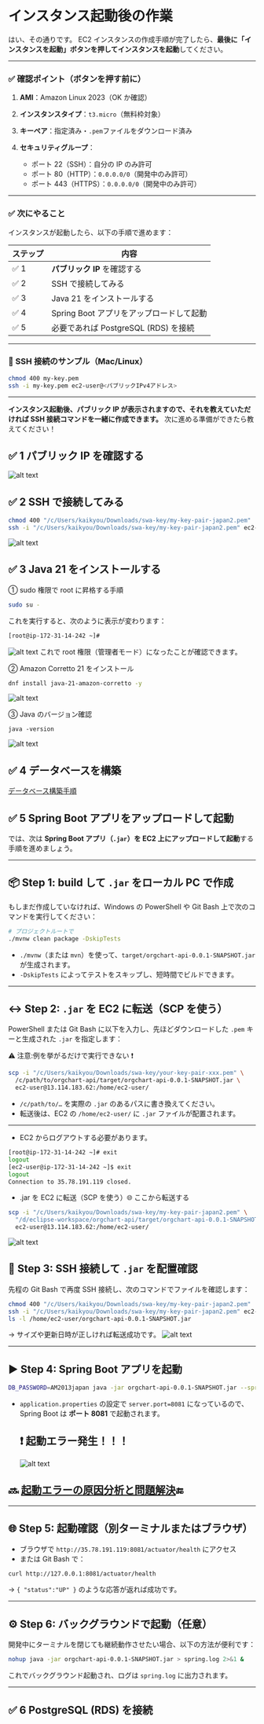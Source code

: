 # インスタンス起動後の作業

はい、その通りです。
EC2 インスタンスの作成手順が完了したら、**最後に「インスタンスを起動」ボタンを押してインスタンスを起動**してください。

---

### ✅ 確認ポイント（ボタンを押す前に）

1. **AMI**：Amazon Linux 2023（OK か確認）
2. **インスタンスタイプ**：`t3.micro`（無料枠対象）
3. **キーペア**：指定済み・`.pem`ファイルをダウンロード済み
4. **セキュリティグループ**：

   - ポート 22（SSH）：自分の IP のみ許可
   - ポート 80（HTTP）：`0.0.0.0/0`（開発中のみ許可）
   - ポート 443（HTTPS）：`0.0.0.0/0`（開発中のみ許可）

---

### ✅ 次にやること

インスタンスが起動したら、以下の手順で進めます：

| ステップ | 内容                                     |
| -------- | ---------------------------------------- |
| ✅ 1     | **パブリック IP** を確認する             |
| ✅ 2     | SSH で接続してみる                       |
| ✅ 3     | Java 21 をインストールする               |
| ✅ 4     | Spring Boot アプリをアップロードして起動 |
| ✅ 5     | 必要であれば PostgreSQL (RDS) を接続     |

---

### 🧪 SSH 接続のサンプル（Mac/Linux）

```bash
chmod 400 my-key.pem
ssh -i my-key.pem ec2-user@<パブリックIPv4アドレス>
```

---

**インスタンス起動後、パブリック IP が表示されますので、それを教えていただければ SSH 接続コマンドを一緒に作成できます。**
次に進める準備ができたら教えてください！

## ✅ 1 パブリック IP を確認する

![alt text](image-11.png)

## ✅ 2 SSH で接続してみる

```bash
chmod 400 "/c/Users/kaikyou/Downloads/swa-key/my-key-pair-japan2.pem"
ssh -i "/c/Users/kaikyou/Downloads/swa-key/my-key-pair-japan2.pem" ec2-user@13.114.183.62
```

![alt text](image-12.png)

## ✅ 3 Java 21 をインストールする

① sudo 権限で root に昇格する手順

```bash
sudo su -
```

これを実行すると、次のように表示が変わります：

```bash
[root@ip-172-31-14-242 ~]#
```

![alt text](image-13.png)
これで root 権限（管理者モード）になったことが確認できます。

② Amazon Corretto 21 をインストール

```bash
dnf install java-21-amazon-corretto -y
```

![alt text](image-14.png)

③ Java のバージョン確認

```
java -version
```

![alt text](image-15.png)

## ✅ 4 データベースを構築

[データベース構築手順](aws-account02_2)

## ✅ 5 Spring Boot アプリをアップロードして起動

では、次は **Spring Boot アプリ（`.jar`）を EC2 上にアップロードして起動**する手順を進めましょう。

---

## 📦 Step 1: build して `.jar` をローカル PC で作成

もしまだ作成していなければ、Windows の PowerShell や Git Bash 上で次のコマンドを実行してください：

```bash
# プロジェクトルートで
./mvnw clean package -DskipTests
```

- `./mvnw`（または `mvn`）を使って、`target/orgchart-api-0.0.1-SNAPSHOT.jar` が生成されます。
- `-DskipTests` によってテストをスキップし、短時間でビルドできます。

---

## ↔ Step 2: `.jar` を EC2 に転送（SCP を使う）

PowerShell または Git Bash に以下を入力し、先ほどダウンロードした `.pem` キーと生成された `.jar` を指定します：

⚠️ 注意:例を挙がるだけで実行できない ❗

```bash
scp -i "/c/Users/kaikyou/Downloads/swa-key/your-key-pair-xxx.pem" \
  /c/path/to/orgchart-api/target/orgchart-api-0.0.1-SNAPSHOT.jar \
  ec2-user@13.114.183.62:/home/ec2-user/
```

- `/c/path/to/…` を実際の `.jar` のあるパスに書き換えてください。
- 転送後は、EC2 の `/home/ec2-user/` に `.jar` ファイルが配置されます。

---

- EC2 からログアウトする必要があります。

```bash
[root@ip-172-31-14-242 ~]# exit
logout
[ec2-user@ip-172-31-14-242 ~]$ exit
logout
Connection to 35.78.191.119 closed.
```

- .jar を EC2 に転送（SCP を使う）🌐 ここから転送する

```bash
scp -i "/c/Users/kaikyou/Downloads/swa-key/my-key-pair-japan2.pem" \
  "/d/eclipse-workspace/orgchart-api/target/orgchart-api-0.0.1-SNAPSHOT.jar" \
  ec2-user@13.114.183.62:/home/ec2-user/
```

![alt text](image-16.png)

## 🔧 Step 3: SSH 接続して `.jar` を配置確認

先程の Git Bash で再度 SSH 接続し、次のコマンドでファイルを確認します：

```bash
chmod 400 "/c/Users/kaikyou/Downloads/swa-key/my-key-pair-japan2.pem"
ssh -i "/c/Users/kaikyou/Downloads/swa-key/my-key-pair-japan2.pem" ec2-user@13.114.183.62
ls -l /home/ec2-user/orgchart-api-0.0.1-SNAPSHOT.jar
```

→ サイズや更新日時が正しければ転送成功です。
![alt text](image-17.png)

---

## ▶️ Step 4: Spring Boot アプリを起動

```bash
DB_PASSWORD=AM2013japan java -jar orgchart-api-0.0.1-SNAPSHOT.jar --spring.profiles.active=prod
```

- `application.properties` の設定で `server.port=8081` になっているので、Spring Boot は **ポート 8081** で起動されます。

  ## **❗ 起動エラー発生！！！**

  ![alt text](image-18.png)

## 🔜 [起動エラーの原因分析と問題解決](aws-account03)🔚

---

## 🌐 Step 5: 起動確認（別ターミナルまたはブラウザ）

- ブラウザで `http://35.78.191.119:8081/actuator/health` にアクセス
- または Git Bash で：

```bash
curl http://127.0.0.1:8081/actuator/health
```

→ `{ "status":"UP" }` のような応答が返れば成功です。

---

## ⚙️ Step 6: バックグラウンドで起動（任意）

開発中にターミナルを閉じても継続動作させたい場合、以下の方法が便利です：

```bash
nohup java -jar orgchart-api-0.0.1-SNAPSHOT.jar > spring.log 2>&1 &
```

これでバックグラウンド起動され、ログは `spring.log` に出力されます。

---

## ✅ 6 PostgreSQL (RDS) を接続
